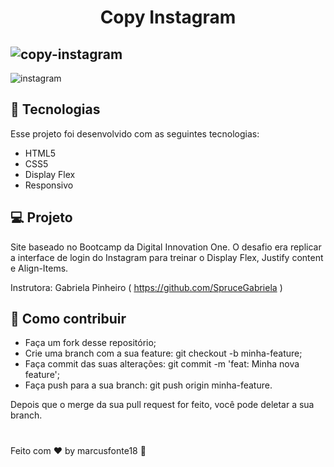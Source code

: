 <h1 align=center >Copy Instagram</h1>

## ![copy-instagram](https://user-images.githubusercontent.com/65238795/106009175-d338ad80-6096-11eb-87d6-0397a56ec453.PNG)

<img align=center src="https://user-images.githubusercontent.com/65238795/106009181-d5027100-6096-11eb-9119-1ffb36e23a56.PNG" alt="instagram">

## :rocket: Tecnologias

Esse projeto foi desenvolvido com as seguintes tecnologias:
 - HTML5
 - CSS5
 - Display Flex
 - Responsivo  


 ## :computer: Projeto
Site baseado no Bootcamp da Digital Innovation One. O desafio era replicar a interface de login do Instagram para treinar o Display Flex, Justify content e Align-Items. 

Instrutora: Gabriela Pinheiro ( https://github.com/SpruceGabriela )

## :thinking: Como contribuir

- Faça um fork desse repositório;
- Crie uma branch com a sua feature: git checkout -b minha-feature;
- Faça commit das suas alterações: git commit -m 'feat: Minha nova feature';
- Faça push para a sua branch: git push origin minha-feature.

Depois que o merge da sua pull request for feito, você pode deletar a sua branch.
#
Feito com :hearts: by marcusfonte18 :wave: